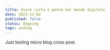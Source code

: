 ```yaml
---
title: Usare carta e penna nel mondo digitale
date: 2023-11-02
published: false
status: Ongoing
tags: analog 
---
```


Just testing micro blog cross post.

